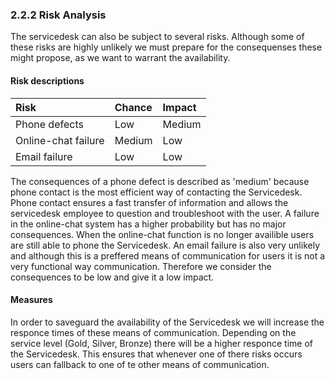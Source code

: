 ### 2.2.2 Risk Analysis

The servicedesk can also be subject to several risks. Although some of these risks are highly unlikely we must prepare for the consequenses these might propose, as we want to warrant the availability.

#### Risk descriptions

| Risk                | Chance | Impact |
| :---                | :---   | :---   |
| Phone defects       | Low    | Medium |
| Online-chat failure | Medium | Low    |
| Email failure       | Low    | Low    |

The consequences of a phone defect is described as 'medium' because phone contact is the most efficient way of contacting the Servicedesk. Phone contact ensures a fast transfer of information and allows the servicedesk employee to 
question and troubleshoot with the user.
A failure in the online-chat system has a higher probability but has no major consequences. When the online-chat function is no longer availible users are still able to phone the Servicedesk.
An email failure is also very unlikely and although this is a preffered means of communication for users it is not a very functional way communication. Therefore we consider the consequences to be low and give it a low impact.


#### Measures
In order to saveguard the availability of the Servicedesk we will increase the responce times of these means of communication. Depending on the service level (Gold, Silver, Bronze) there will be a higher responce time of the Servicedesk. This ensures that whenever one of there risks occurs users can fallback to one of te other means of communication.

